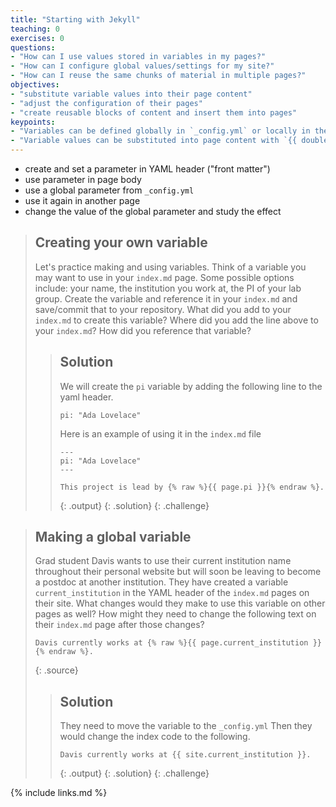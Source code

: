 ```yaml
---
title: "Starting with Jekyll"
teaching: 0
exercises: 0
questions:
- "How can I use values stored in variables in my pages?"
- "How can I configure global values/settings for my site?"
- "How can I reuse the same chunks of material in multiple pages?"
objectives:
- "substitute variable values into their page content"
- "adjust the configuration of their pages"
- "create reusable blocks of content and insert them into pages"
keypoints:
- "Variables can be defined globally in `_config.yml` or locally in the YAML header"
- "Variable values can be substituted into page content with `{{ double_curly_brackets }}`"
---
```


- create and set a parameter in YAML header ("front matter")
- use parameter in page body
- use a global parameter from `_config.yml`
- use it again in another page
- change the value of the global parameter and study the effect


> ## Creating your own variable
>
> Let's practice making and using variables.
> Think of a variable you may want to use in your `index.md` page.
> Some possible options include: your name, the institution you work at, the PI of your lab group.
> Create the variable and reference it in your `index.md` and save/commit that to your repository.
> What did you add to your `index.md` to create this variable?
> Where did you add the line above to your `index.md`?
> How did you reference that variable?
>
> > ## Solution
> >
> > We will create the `pi` variable by adding the following line to the yaml header.
> > ~~~
> > pi: "Ada Lovelace"
> > ~~~
> >
> > Here is an example of using it in the `index.md` file
> > ~~~
> > ---
> > pi: "Ada Lovelace"
> > ---
> >
> > This project is lead by {% raw %}{{ page.pi }}{% endraw %}.
> > ~~~
> > {: .output}
> {: .solution}
{: .challenge}


> ## Making a global variable
>
> Grad student Davis wants to use their current institution name throughout their personal website
> but will soon be leaving to become a postdoc at another institution.
> They have created a variable `current_institution` in the YAML header of the `index.md` pages on their site.
> What changes would they make to use this variable on other pages as well?
> How might they need to change the following text on their `index.md` page after those changes?
>
> ~~~
> Davis currently works at {% raw %}{{ page.current_institution }}{% endraw %}.
> ~~~
> {: .source}
>
> > ## Solution
> >
> > They need to move the variable to the `_config.yml`
> > Then they would change the index code to the following.
> > ~~~
> > Davis currently works at {{ site.current_institution }}.
> > ~~~
> > {: .output}
> {: .solution}
{: .challenge}



{% include links.md %}
